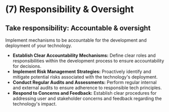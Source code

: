 # (7) Responsibility & Oversight

## **Take responsibility: Accountable & oversight**

Implement mechanisms to be accountable for the development and deployment of your technology.

* **Establish Clear Accountability Mechanisms:** Define clear roles and responsibilities within the development process to ensure accountability for decisions.
* **Implement Risk Management Strategies:** Proactively identify and mitigate potential risks associated with the technology's deployment.
* **Conduct Regular Audits and Assessments:** Perform regular internal and external audits to ensure adherence to responsible tech principles.
* **Respond to Concerns and Feedback:** Establish clear procedures for addressing user and stakeholder concerns and feedback regarding the technology's impact.
